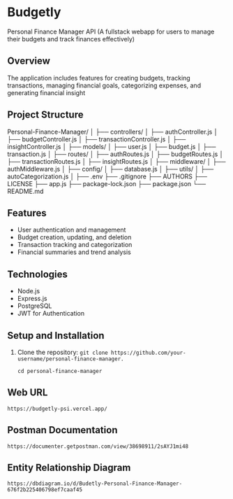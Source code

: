 # Budgetly

Personal Finance Manager API (A fullstack webapp for users to manage their budgets and track finances effectively)

## Overview

The application includes features for creating budgets, tracking transactions, managing financial goals, categorizing expenses, and generating financial insight

## Project Structure

Personal-Finance-Manager/
│
├── controllers/
│   ├── authController.js
│   ├── budgetController.js
│   ├── transactionController.js
│   ├── insightController.js
│
├── models/
│   ├── user.js
│   ├── budget.js
│   ├── transaction.js
│
├── routes/
│   ├── authRoutes.js
│   ├── budgetRoutes.js
│   ├── transactionRoutes.js
│   ├── insightRoutes.js
│
├── middleware/
│   ├── authMiddleware.js
│
├── config/
│   ├── database.js
│
├── utils/
│   ├── autoCategorization.js
│
├── .env
├── .gitignore
├── AUTHORS
├── LICENSE
├── app.js
├── package-lock.json
├── package.json
└── README.md

## Features

- User authentication and management
- Budget creation, updating, and deletion
- Transaction tracking and categorization
- Financial summaries and trend analysis

## Technologies

- Node.js
- Express.js
- PostgreSQL
- JWT for Authentication

## Setup and Installation

1. Clone the repository:
   `git clone https://github.com/your-username/personal-finance-manager.`

   `cd personal-finance-manager`

## Web URL

`https://budgetly-psi.vercel.app/`

## Postman Documentation

`https://documenter.getpostman.com/view/38698911/2sAYJ1mi48`

## Entity Relationship Diagram

`https://dbdiagram.io/d/Budetly-Personal-Finance-Manager-676f2b225406798ef7caaf45`

